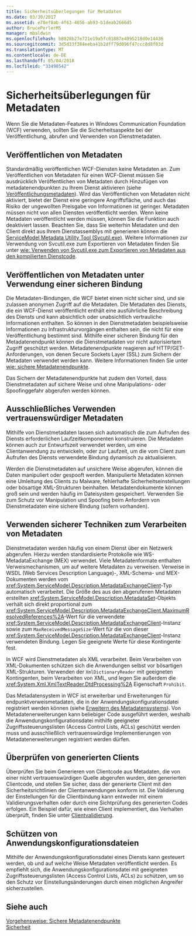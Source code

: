 ```yaml
---
title: Sicherheitsüberlegungen für Metadaten
ms.date: 03/30/2017
ms.assetid: e78ef8ab-4f63-4656-ab93-b1deab2666d5
author: BrucePerlerMS
manager: mbaldwin
ms.openlocfilehash: b8028b27e721e19a5fc01887e4095218d0e14436
ms.sourcegitcommit: 3d5d33f384eeba41b2dff79d096f47ccc8d8f03d
ms.translationtype: MT
ms.contentlocale: de-DE
ms.lasthandoff: 05/04/2018
ms.locfileid: "33498542"
---
```

# <a name="security-considerations-with-metadata"></a>Sicherheitsüberlegungen für Metadaten
Wenn Sie die Metadaten-Features in Windows Communication Foundation (WCF) verwenden, sollten Sie die Sicherheitsaspekte bei der Veröffentlichung, abrufen und Verwenden von Dienstmetadaten.  
  
## <a name="when-to-publish-metadata"></a>Veröffentlichen von Metadaten  
 Standardmäßig veröffentlichen WCF-Diensten keine Metadaten an. Zum Veröffentlichen von Metadaten für einen WCF-Dienst müssen Sie ausdrücklich Veröffentlichen von Metadaten durch Hinzufügen von metadatenendpunkten zu Ihrem Dienst aktivieren (siehe [Veröffentlichungsmetadaten](../../../../docs/framework/wcf/feature-details/publishing-metadata.md)). Wird das Veröffentlichen von Metadaten nicht aktiviert, bietet der Dienst eine geringere Angriffsfläche, und auch das Risiko der ungewollten Preisgabe von Informationen ist geringer. Metadaten müssen nicht von allen Diensten veröffentlicht werden. Wenn keine Metadaten veröffentlicht werden müssen, können Sie die Funktion auch deaktiviert lassen. Beachten Sie, dass Sie weiterhin Metadaten und den Client direkt aus Ihrem Dienstassemblys mit generieren können die [ServiceModel Metadata Utility Tool (Svcutil.exe)](../../../../docs/framework/wcf/servicemodel-metadata-utility-tool-svcutil-exe.md). Weitere Informationen zur Verwendung von Svcutil.exe zum Exportieren von Metadaten finden Sie unter [wie: Verwenden von Svcutil.exe zum Exportieren von Metadaten aus den kompilierten Dienstcode](../../../../docs/framework/wcf/feature-details/how-to-use-svcutil-exe-to-export-metadata-from-compiled-service-code.md).  
  
## <a name="publishing-metadata-using-a-secure-binding"></a>Veröffentlichen von Metadaten unter Verwendung einer sicheren Bindung  
 Die Metadaten-Bindungen, die WCF bietet einen nicht sicher sind, und sie zulassen anonymen Zugriff auf die Metadaten. Die Metadaten des Diensts, die ein WCF-Dienst veröffentlicht enthält eine ausführliche Beschreibung des Diensts und kann absichtlich oder unabsichtlich vertrauliche Informationen enthalten. So können in den Dienstmetadaten beispielsweise Informationen zu Infrastrukturvorgängen enthalten sein, die nicht für eine Veröffentlichung bestimmt sind. Mithilfe einer sicheren Bindung für den Metadatenendpunkt können die Dienstmetadaten vor nicht autorisiertem Zugriff geschützt werden. Metadatenendpunkte reagieren auf HTTP/GET-Anforderungen, von denen Secure Sockets Layer (SSL) zum Sichern der Metadaten verwendet werden kann. Weitere Informationen finden Sie unter [wie: sichere Metadatenendpunkte](../../../../docs/framework/wcf/feature-details/how-to-secure-metadata-endpoints.md).  
  
 Das Sichern der Metadatenendpunkte hat zudem den Vorteil, dass Dienstmetadaten auf sichere Weise und ohne Manipulations- oder Spoofinggefahr abgerufen werden können.  
  
## <a name="using-only-trusted-metadata"></a>Ausschließliches Verwenden vertrauenswürdiger Metadaten  
 Mithilfe von Dienstmetadaten lassen sich automatisch die zum Aufrufen des Diensts erforderlichen Laufzeitkomponenten konstruieren. Die Metadaten können auch zur Entwurfszeit verwendet werden, um eine Clientanwendung zu entwickeln, oder zur Laufzeit, um die vom Client zum Aufrufen des Diensts verwendete Bindung dynamisch zu aktualisieren.  
  
 Werden die Dienstmetadaten auf unsichere Weise abgerufen, können die Daten manipuliert oder gespooft werden. Manipulierte Metadaten können eine Umleitung des Clients zu Malware, fehlerhafte Sicherheitseinstellungen oder bösartige XML-Strukturen beinhalten. Metadatendokumente können groß sein und werden häufig im Dateisystem gespeichert. Verwenden Sie zum Schutz vor Manipulation und Spoofing beim Anfordern von Dienstmetadaten eine sichere Bindung (sofern vorhanden).  
  
## <a name="using-safe-techniques-for-processing-metadata"></a>Verwenden sicherer Techniken zum Verarbeiten von Metadaten  
 Dienstmetadaten werden häufig von einem Dienst über ein Netzwerk abgerufen. Hierzu werden standardisierte Protokolle wie WS-MetadataExchange (MEX) verwendet. Viele Metadatenformate enthalten Verweismechanismen, um auf weitere Metadaten zu verweisen. Verweise in WSDL (Web Services Description Language)-, XML-Schema- und MEX-Dokumenten werden vom <xref:System.ServiceModel.Description.MetadataExchangeClient>-Typ automatisch verarbeitet. Die Größe des aus den abgerufenen Metadaten erstellten <xref:System.ServiceModel.Description.MetadataSet>-Objekts verhält sich direkt proportional zum <xref:System.ServiceModel.Description.MetadataExchangeClient.MaximumResolvedReferences%2A>-Wert für die verwendete <xref:System.ServiceModel.Description.MetadataExchangeClient>-Instanz sowie zum `MaxReceivedMessageSize`-Wert für die von dieser <xref:System.ServiceModel.Description.MetadataExchangeClient>-Instanz verwendeten Bindung. Legen Sie geeignete Werte für diese Kontingente fest.  
  
 In WCF wird Dienstmetadaten als XML verarbeitet. Beim Verarbeiten von XML-Dokumenten schützen sich die Anwendungen selbst vor bösartigen XML-Strukturen. Verwenden der `XmlDictionaryReader` mit geeigneten Kontingenten, beim Verarbeiten von XML, und legen Sie außerdem die <xref:System.Xml.XmlTextReader.DtdProcessing%2A> Eigenschaft `Prohibit`.  
  
 Das Metadatensystem in WCF ist erweiterbar und Erweiterungen für endpunktverweismetadaten, die in der Anwendungskonfigurationsdatei registriert werden können (siehe [Erweitern des Metadatensystems](../../../../docs/framework/wcf/extending/extending-the-metadata-system.md)). Von Metadatenerweiterungen kann beliebiger Code ausgeführt werden, weshalb die Anwendungskonfigurationsdatei mithilfe geeigneter Zugriffssteuerungslisten (Access Control Lists, ACLs) geschützt werden muss und ausschließlich vertrauenswürdige Implementierungen von Metadatenerweiterungen registriert werden dürfen.  
  
## <a name="validating-generated-clients"></a>Überprüfen von generierten Clients  
 Überprüfen Sie beim Generieren von Clientcode aus Metadaten, die von einer nicht vertrauenswürdigen Quelle abgerufen wurden, den generierten Clientcode, und stellen Sie sicher, dass der generierte Client mit den Sicherheitsrichtlinien der Clientanwendungen konform ist. Die Validierung der Einstellungen für die Clientbindung kann entweder mit einem Validierungsverhalten oder durch eine Sichtprüfung des generierten Codes erfolgen. Ein Beispiel dafür, wie einen Client implementiert, das Verhalten überprüft, finden Sie unter [Clientvalidierung](../../../../docs/framework/wcf/samples/client-validation.md).  
  
## <a name="protecting-application-configuration-files"></a>Schützen von Anwendungskonfigurationsdateien  
 Mithilfe der Anwendungskonfigurationsdatei eines Diensts kann gesteuert werden, ob und auf welche Weise Metadaten veröffentlicht werden. Es empfiehlt sich, die Anwendungskonfigurationsdatei mit geeigneten Zugriffssteuerungslisten (Access Control Lists, ACLs) zu schützen, um so den Schutz vor Einstellungsänderungen durch einen möglichen Angreifer sicherzustellen.  
  
## <a name="see-also"></a>Siehe auch  
 [Vorgehensweise: Sichere Metadatenendpunkte](../../../../docs/framework/wcf/feature-details/how-to-secure-metadata-endpoints.md)  
 [Sicherheit](../../../../docs/framework/wcf/feature-details/security.md)
